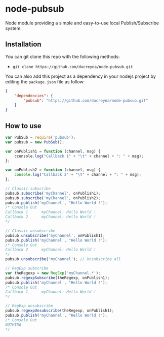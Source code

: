 # node-pubsub

Node module providing a simple and easy-to-use local Publish/Subscribe system.

## Installation

You can git clone this repo with the following methods:

- `git clone https://github.com/ducreyna/node-pubsub.git`

You can also add this project as a dependency in your nodejs project by editing the `package.json` file as follow:

```json
{
	"dependencies": {
		"pubsub": "https://github.com/ducreyna/node-pubsub.git"
	}
}
```

## How to use

```javascript
var PubSub = require('pubsub');
var pubsub = new PubSub();

var onPublish1 = function (channel, msg) {
	cconsole.log("Callback 1" + "\t" + channel + ": " + msg);
};

var onPublish2 = function (channel, msg) {
	console.log("Callback 2" + "\t" + channel + ": " + msg);
};

// Classic subscribe
pubsub.subscribe('myChannel', onPublish1);
pubsub.subscribe('myChannel', onPublish2);
pubsub.publish('myChannel', "Hello World !");
/* Console Out
Callback 1		myChannel: Hello World !
Callback 2		myChannel: Hello World !
*/

// Classic unsubscribe
pubsub.unsubscribe('myChannel', onPublish1);
pubsub.publish('myChannel', "Hello World !");
/* Console Out
Callback 2		myChannel: Hello World !
*/
pubsub.unsubscribe('myChannel'); // Unsubscribe all

// RegExp subscribe
var theRegexp = new RegExp('myChannel.*');
pubsub.regexpSubscribe(theRegexp, onPublish1);
pubsub.publish('myChannel', "Hello World !");
/* Console Out
Callback 1		myChannel: Hello World !
*/

// RegExp unsubscribe
pubsub.regexpUnsubscribe(theRegexp, onPublish1);
pubsub.publish('myChannel', "Hello World !");
/* Console Out
NOTHING
*/
```
